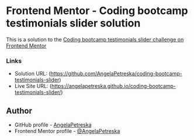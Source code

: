 # Frontend Mentor - Coding bootcamp testimonials slider solution

This is a solution to the [Coding bootcamp testimonials slider challenge on Frontend Mentor](https://www.frontendmentor.io/challenges/)

### Links
- Solution URL: (https://github.com/AngelaPetreska/coding-bootcamp-testimonials-slider)
- Live Site URL: (https://angelapetreska.github.io/coding-bootcamp-testimonials-slider/)

## Author
- GitHub profile - [AngelaPetreska](https://github.com/AngelaPetreska)
- Frontend Mentor profile - [@AngelaPetreska](https://www.frontendmentor.io/profile/AngelaPetreska)